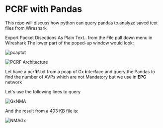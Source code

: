 # PCRF with Pandas
This repo will discuss how python can query pandas to analyze saved text files from Wireshark

Export Packet Disections As Plain Text.. from the File pull down menu in Wireshark
The lower part of the poped-up window would look: 

![pcaptxt](https://user-images.githubusercontent.com/47313728/149603698-df894d38-7379-4f5b-8a78-753958999416.PNG)

![PCRF Architecture](https://user-images.githubusercontent.com/47313728/149600160-c0372717-eda8-41dd-89f7-c55c13923044.PNG)

Let have a pcrf**if**.txt from a pcap of Gx **i**nter**f**ace and query the Pandas to find the number of AVPs which are not Mandatory but we use in **EPC** network

Let's use the following lines to query

![GxNMA](https://user-images.githubusercontent.com/47313728/153114878-fe9ea3b9-5d67-465c-8610-fe9495319e67.PNG)

And the result from a 403 KB file is:

![NMAGx](https://user-images.githubusercontent.com/47313728/153115229-8e842dd1-7b65-4359-bfda-dbe56b4716a1.PNG)

